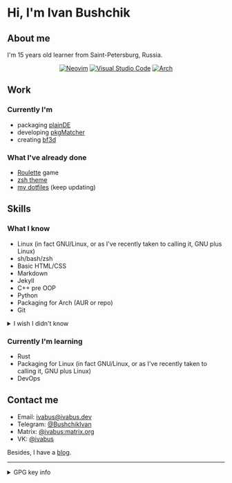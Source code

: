 
# Hi, I'm Ivan Bushchik


## About me

I'm 15 years old learner from Saint-Petersburg, Russia.

<div align=center>
  
   [![Neovim](https://img.shields.io/badge/NeoVim-%2357A143.svg?&style=for-the-badge&logo=neovim&logoColor=white)](https://neovim.io)
   [![Visual Studio Code](https://img.shields.io/badge/Visual%20Studio%20Code-0078d7.svg?style=for-the-badge&logo=visual-studio-code&logoColor=white)](https://code.visualstudio.com)
  [![Arch](https://img.shields.io/badge/Arch%20Linux-1793D1?logo=arch-linux&logoColor=fff&style=for-the-badge)](https://archlinux.org)
</div>

## Work

### Currently I'm
- packaging [plainDE](https://plainde.org)
- developing [pkgMatcher](https://pkgmatcher.dev)
- creating [bf3d](https://github.com/ivabus/bf3d)

### What I've already done
- [Roulette](https://github.com/ivabus/roulette) game
- [zsh theme](https://github.com/ivabus/ivabus-zsh-theme)
- [my dotfiles](https://github.com/ivabus/ivabus-dotfiles) (keep updating)

## Skills

### What I know
- Linux (in fact GNU/Linux, or as I've recently taken to calling it, GNU plus Linux)
- sh/bash/zsh
- Basic HTML/CSS
- Markdown
- Jekyll 
- C++ pre OOP
- Python
- Packaging for Arch (AUR or repo)
- Git
<details>
  <summary>I wish I didn't know</summary><br>
  
  - Visual Basic .NET
</details>

### Currently I'm learning

- Rust
- Packaging for Linux (in fact GNU/Linux, or as I've recently taken to calling it, GNU plus Linux)
- DevOps

## Contact me
- Email: <ivabus@ivabus.dev>
- Telegram: [@BushchikIvan](https://t.me/BushchikIvan)
- Matrix: [@ivabus:matrix.org](https://matrix.to/#/@ivabus:matrix.org)
- VK: [@ivabus](https://vk.com/ivabus)

Besides, I have a [blog](https://ivabus.dev).

---
<details>
  <summary>GPG key info</summary>
  
  Key ID: `3E4E9C7D66E44BF7`<br>
  Fingerprint: `77F2 CF96 4D0A 9F5B A3DE 3D31 3E4E 9C7D 66E4 4BF7`
  - [Ubuntu keyserver](https://keyserver.ubuntu.com/pks/lookup?op=vindex&search=0x3e4e9c7d66e44bf7)
  - [OpenPGP server](https://keys.openpgp.org/vks/v1/by-fingerprint/77F2CF964D0A9F5BA3DE3D313E4E9C7D66E44BF7)
</details>
